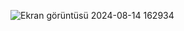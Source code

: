 ![Ekran görüntüsü 2024-08-14 162934](https://github.com/user-attachments/assets/a56b3917-0a9c-45ec-8332-ff615e3ab6c4)
